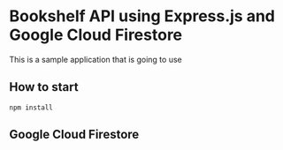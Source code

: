 # Bookshelf API using Express.js and Google Cloud Firestore

This is a sample application that is going to use 

## How to start

```
npm install
```

## Google Cloud Firestore



